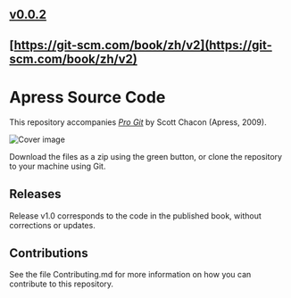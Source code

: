 ## [v0.0.2](https://github.com/littleflute/pro-git/edit/master/README.md)
## [https://git-scm.com/book/zh/v2](https://git-scm.com/book/zh/v2)

# Apress Source Code

This repository accompanies [*Pro Git*](http://www.apress.com/9781430218333) by Scott Chacon (Apress, 2009).

![Cover image](9781430218333.jpg)

Download the files as a zip using the green button, or clone the repository to your machine using Git.

## Releases

Release v1.0 corresponds to the code in the published book, without corrections or updates.

## Contributions

See the file Contributing.md for more information on how you can contribute to this repository.
